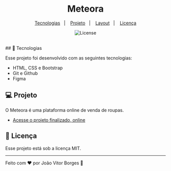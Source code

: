 <h1 align="center"> Meteora  </h1>

<p align="center">
  <a href="#-tecnologias">Tecnologias</a>&nbsp;&nbsp;&nbsp;|&nbsp;&nbsp;&nbsp;
  <a href="#-projeto">Projeto</a>&nbsp;&nbsp;&nbsp;|&nbsp;&nbsp;&nbsp;
  <a href="#-layout">Layout</a>&nbsp;&nbsp;&nbsp;|&nbsp;&nbsp;&nbsp;
  <a href="#memo-licença">Licença</a>
</p>

<p align="center">
  <img alt="License" src="https://img.shields.io/static/v1?label=license&message=MIT&color=49AA26&labelColor=000000">
</p>

<br>
## 🚀 Tecnologias

Esse projeto foi desenvolvido com as seguintes tecnologias:

- HTML, CSS e Bootstrap
- Git e Github
- Figma

## 💻 Projeto

O Meteora é uma plataforma online de venda de roupas.

- [Acesse o projeto finalizado, online](https://joao-vitorb.github.io/meteora)

## :memo: Licença

Esse projeto está sob a licença MIT.

---

Feito com ♥ por João Vitor Borges :wave:
